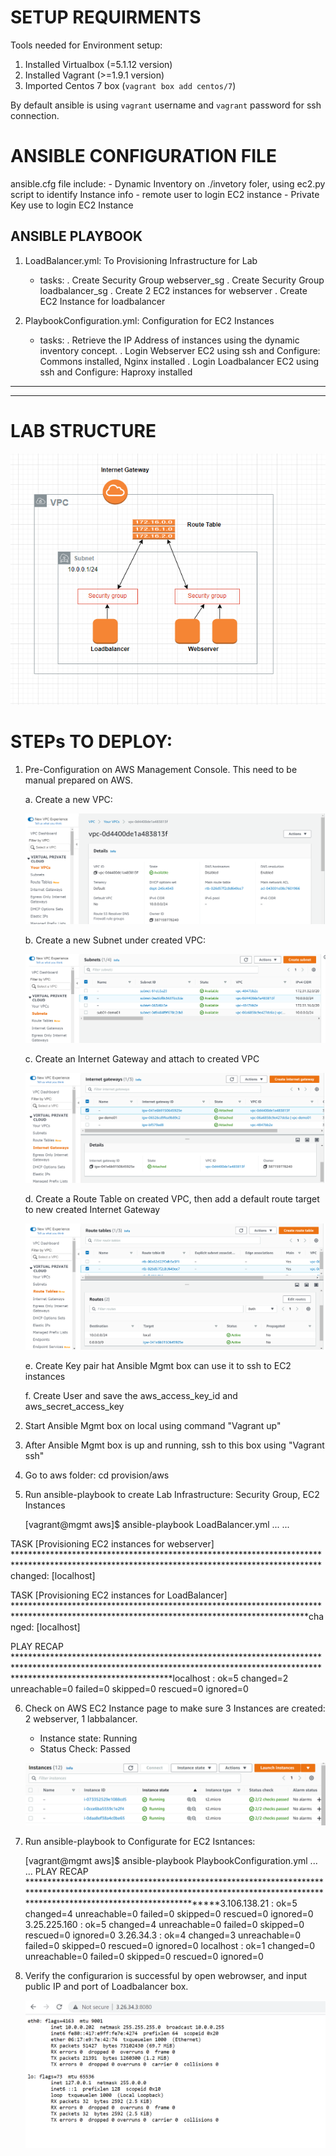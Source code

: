 # SETUP REQUIRMENTS 

Tools needed for Environment setup:

1. Installed Virtualbox (=5.1.12 version)
2. Installed Vagrant (>=1.9.1 version)
3. Imported Centos 7 box (`vagrant box add centos/7`)

By default ansible is using `vagrant` username and `vagrant` password for ssh connection.

# ANSIBLE CONFIGURATION FILE 
ansible.cfg file include:
    - Dynamic Inventory on ./invetory foler, using ec2.py script to identify Instance info
    - remote user to login EC2 instance
    - Private Key use to login EC2 Instance

## ANSIBLE PLAYBOOK
1. LoadBalancer.yml: To Provisioning Infrastructure for Lab
    - tasks: 
        . Create Security Group webserver_sg
        . Create Security Group loadbalancer_sg
        . Create 2 EC2 instances for webserver
        . Create EC2 Instance for loadbalancer
    
2. PlaybookConfiguration.yml: Configuration for EC2 Instances
    - tasks:
        . Retrieve the IP Address of instances using the dynamic inventory concept.
        . Login Webserver EC2 using ssh and Configure: Commons installed, Nginx installed
        . Login Loadbalancer EC2 using ssh and Configure: Haproxy installed


-----------------------------------------------------------------------------------------
-----------------------------------------------------------------------------------------

# LAB STRUCTURE

![Lab Structure:](pictures/lab_structure.PNG)


# STEPs TO DEPLOY:

1. Pre-Configuration on AWS Management Console. This need to be manual prepared on AWS.
    
    a. Create a new VPC:

    ![Create New VPC](pictures/new_vpc.PNG)

    b. Create a new Subnet under created VPC:

    ![Create New Subnet](pictures/new_subnet.PNG)

    c. Create an Internet Gateway and attach to created VPC

    ![Create New Internet Gateway](pictures/new_IGW.PNG)

    d. Create a Route Table on created VPC, then add a default route target to new created Internet Gateway

    ![Create New Route Table](pictures/new_routetable.PNG)
    
    e. Create Key pair hat Ansible Mgmt box can use it to ssh to EC2 instances

    f. Create User and save the aws_access_key_id and aws_secret_access_key 

2. Start Ansible Mgmt box on local using command "Vagrant up"

3. After Ansible Mgmt box is up and running, ssh to this box using "Vagrant ssh"

4. Go to aws folder: cd provision/aws

5. Run ansible-playbook to create Lab Infrastructure: Security Group, EC2 Instances
    
    [vagrant@mgmt aws]$ ansible-playbook LoadBalancer.yml
    ...
    ...
    
TASK [Provisioning EC2 instances for webserver] **********************************************************************************************************************************************changed: [localhost]

TASK [Provisioning EC2 instances for LoadBalancer] *******************************************************************************************************************************************changed: [localhost]

PLAY RECAP ***********************************************************************************************************************************************************************************localhost                  : ok=5    changed=2    unreachable=0    failed=0    skipped=0    rescued=0    ignored=0   



6. Check on AWS EC2 Instance page to make sure 3 Instances are created: 2 webserver, 1 labbalancer.
    
    - Instance state: Running
    - Status Check: Passed

    ![Check Instances Status](pictures/instance_status.PNG)



7. Run ansible-playbook to Configurate for EC2 Isntances:
    
    [vagrant@mgmt aws]$ ansible-playbook PlaybookConfiguration.yml 
    ...
    ...
    PLAY RECAP ***********************************************************************************************************************************************************************************3.106.138.21               : ok=5    changed=4    unreachable=0    failed=0    skipped=0    rescued=0    ignored=0
3.25.225.160               : ok=5    changed=4    unreachable=0    failed=0    skipped=0    rescued=0    ignored=0
3.26.34.3                  : ok=4    changed=3    unreachable=0    failed=0    skipped=0    rescued=0    ignored=0
localhost                  : ok=1    changed=0    unreachable=0    failed=0    skipped=0    rescued=0    ignored=0


8. Verify the configurarion is successful by open webrowser, and input public IP and port of Loadbalancer box.


    ![Verify HAProxy](pictures/verify_haproxy.PNG)

